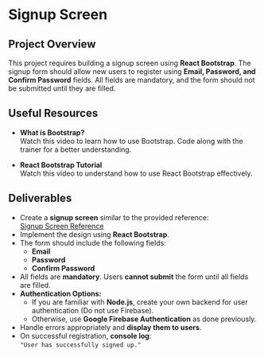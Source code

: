# Signup Screen

## Project Overview

This project requires building a signup screen using **React Bootstrap**. The signup form should allow new users to register using **Email, Password, and Confirm Password** fields. All fields are mandatory, and the form should not be submitted until they are filled.

## Useful Resources

- **What is Bootstrap?**  
  Watch this video to learn how to use Bootstrap. Code along with the trainer for a better understanding.

- **React Bootstrap Tutorial**  
  Watch this video to understand how to use React Bootstrap effectively.

## Deliverables

- Create a **signup screen** similar to the provided reference:  
  [Signup Screen Reference](https://drive.google.com/file/d/1VlQsBXuQux-aDpp2gqud_K0xlnJAap69/view?usp=sharing)
- Implement the design using **React Bootstrap**.
- The form should include the following fields:
  - **Email**
  - **Password**
  - **Confirm Password**
- All fields are **mandatory**. Users **cannot submit** the form until all fields are filled.
- **Authentication Options:**
  - If you are familiar with **Node.js**, create your own backend for user authentication (Do not use Firebase).
  - Otherwise, use **Google Firebase Authentication** as done previously.
- Handle errors appropriately and **display them to users**.
- On successful registration, **console log**:  
  `"User has successfully signed up."`

